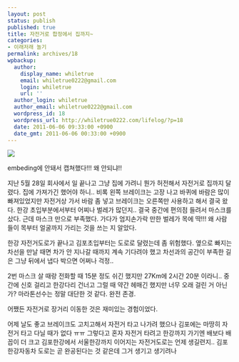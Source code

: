 ```yaml
---
layout: post
status: publish
published: true
title: 자전거로 합정에서 집까지~
categories:
- 이래저래 놀기
permalink: archives/18
wpbackup:
  author:
    display_name: whiletrue
    email: whiletrue0222@gmail.com
    login: whiletrue
    url: ''
  author_login: whiletrue
  author_email: whiletrue0222@gmail.com
  wordpress_id: 18
  wordpress_url: http://whiletrue0222.com/lifelog/?p=18
  date: 2011-06-06 09:33:00 +0900
  date_gmt: 2011-06-06 00:33:00 +0900
---
```


![](http://lh3.ggpht.com/-YXuORMKelIw/TwCBecX9gGI/AAAAAAAACJ4/j7z6JXruFwk/s800/e0070413_4dec1c90f3519.jpg)

embeding에 안돼서 캡쳐했다!!! 왜 안되냐!!



지난 5월 28일 회사에서 일 끝나고 그냥 집에 가려니 뭔가 허전해서 자전거로 집까지 달렸다.
집에 가져가긴 했어야 하니..
비록 왼쪽 브레이크는 고장 나고 바퀴에 바람은 많이 빠져있었지만
자전거상 가서 바람 좀 넣고 브레이크는 오른쪽만 사용하고 해서 결국 왔다.
한강 초입부분에서부터 어찌나 벌레가 많던지.. 결국 중간에 편의점 들려서 마스크를 샀다.
근데 마스크 만으로 부족했다.
가다가 엄지손가락 만한 벌레가 목에 딱!!! 왜 사람들이 목부터 얼굴까지 가리는 것을 쓰는 지 알았다.

한강 자전거도로가 끝나고 김포초입부터는 도로로 달렸는데 좀 위험했다.
옆으로 빠지는 차선을 만날 때면 차가 안 지나갈 때까지 계속 기다려야 했고 차선과의 공간이 부족한 길은 그냥 뒤에서 냅다 박으면 어쩌나
걱정..

2번 마스크 살 때랑 전화할 때 15분 정도 쉬긴 했지만 27Km에 2시간 20분 이라니..
중간에 신호 걸리고 한강다리 건너고 그럴 때 약간 헤매긴 했지만  너무 오래 걸린 거 아닌가?
마라톤선수는 정말 대단한 것 같다. 완전 존경.

어쨌든 자전거로 장거리 이동한 것은 재미있는 경험이었다.

어제 날도 좋고 브레이크도 고치고해서 자전거 타고 나가려 했으나 김포에는 마땅히 자전거 타고 다닐 때가 없다 ㅠㅠ
그렇다고 혼자 자전거 타려고 한강까지 가기엔 배보다 배꼽이 더 크고 김포한강에서 서울한강까지 이어지는 자전거도로는 언제 생길련지..
김포한강자동차 도로는 곧 완공된다는 것 같은데 그거 생기고 생기려나
